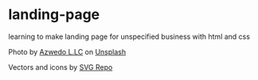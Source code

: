 # landing-page
learning to make landing page for unspecified business with html and css

Photo by <a href="https://unsplash.com/@azwedo?utm_content=creditCopyText&utm_medium=referral&utm_source=unsplash">Azwedo L.LC</a> on <a href="https://unsplash.com/photos/a-man-sitting-at-a-desk-working-on-a-computer-g4c1wNljbBI?utm_content=creditCopyText&utm_medium=referral&utm_source=unsplash">Unsplash</a>
  

Vectors and icons by <a href="https://www.svgrepo.com" target="_blank">SVG Repo</a>
